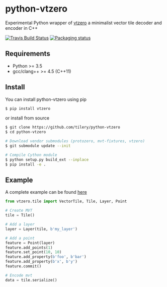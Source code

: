 # python-vtzero

Experimental Python wrapper of [vtzero](https://github.com/mapbox/vtzero) a minimalist vector tile decoder and encoder in C++

[![Travis Build Status](https://travis-ci.org/tilery/python-vtzero.svg?branch=master)](https://travis-ci.org/tilery/python-vtzero)
[![Packaging status](https://badge.fury.io/py/vtzero.svg)](https://badge.fury.io/py/vtzero)

## Requirements

- Python >= 3.5
- gcc/clang++ >= 4.5 (C++11)

## Install

You can install python-vtzero using pip

```bash
$ pip install vtzero
```

or install from source

```bash
$ git clone https://github.com/tilery/python-vtzero
$ cd python-vtzero

# Download vendor submodules (protozero, mvt-fixtures, vtzero)
$ git submodule update --init

# Compile Cython module
$ python setup.py build_ext --inplace
$ pip install -e .
```

## Example

A complete example can be found [here](example/__init__.py)

```python
from vtzero.tile import VectorTile, Tile, Layer, Point

# Create MVT
tile = Tile()

# Add a layer
layer = Layer(tile, b'my_layer')

# Add a point
feature = Point(layer)
feature.add_points(1)
feature.set_point(10, 10)
feature.add_property(b'foo', b'bar')
feature.add_property(b'x', b'y')
feature.commit()

# Encode mvt
data = tile.serialize()
```
